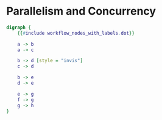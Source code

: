 # Parallelism and Concurrency

```dot process Parallelism and Concurrency
digraph {
    {{#include workflow_nodes_with_labels.dot}}

    a -> b
    a -> c

    b -> d [style = "invis"]
    c -> d

    b -> e
    d -> e

    e -> g
    f -> g
    g -> h
}
```
